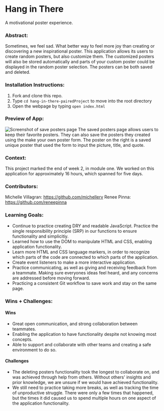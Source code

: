 # Hang in There  
A motivational poster experience.

### Abstract:
Sometimes, we feel sad. What better way to feel more joy than creating or discovering a new inspirational poster. This application allows its users to create random posters, but also customize them. The customized posters will also be stored automatically and parts of your custom poster could be displayed in the random poster selection. The posters can be both saved and deleted. 


### Installation Instructions:
1. Fork and clone this repo.
2. Type `cd hang-in-there-pairedProject` to move into the root directory
3. Open the webpage by typing `open index.html`

### Preview of App:
![Screenshot of save posters page](https://file%2B.vscode-resource.vscode-cdn.net/Users/michellevillagran/Turing/Mod1/projects/hang-in-there-pairedProject/readme-imgs/Screen%20Shot%202023-05-21%20at%209.23.54%20AM.png?version%3D1684683280325)
The saved posters page allows users to keep their favorite posters. They can also save the posters they created using the make your own poster form. The poster on the right is a saved unique poster that used the form to input the picture, title, and quote. 

### Context:
This project marked the end of week 2, in module one. We worked on this application for approximately 16 hours, which spanned for five days. 

### Contributors:
Michelle Villagran: https://github.com/michellerv
Renee Pinna: https://github.com/reneepinna

### Learning Goals:
- Continue to practice creating DRY and readable JavaScript. Practice the single responsibility principle (SRP) in our functions to ensure functionality and simplicitiy. 
- Learned how to use the DOM to manipulate HTML and CSS, enabling application functionality. 
- Learn more HTML and CSS language markers, in order to recognize which parts of the code are connected to which parts of the application.
- Create event listeners to make a more interactive application.
- Practice communicating, as well as giving and receiving feedback from a teammate. Making sure everyones ideas feel heard, and any concerns are addressed before moving forward. 
- Practicing a consistent Git workflow to save work and stay on the same page. 

### Wins + Challenges:
#### Wins
- Great open communication, and strong collaboration between teammates. 
- Enabling the application to have functionality despite not knowing most concepts. 
- Able to support and collaborate with other teams and creating a safe environment to do so. 

#### Challenges
- The deleting posters functionality took the longest to collaborate on, and was achieved through help from others. Without others' insights and prior knowledge, we are unsure if we would have achieved functionality.
- We still need to practice taking more breaks, as well as tracking the time of unproductive struggle. There were only a few times that happened, but the times it did caused us to spend multiple hours on one aspect of the application functionality.  

